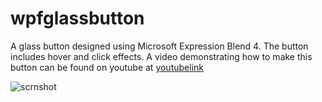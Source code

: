 wpfglassbutton
==============

A glass button designed using Microsoft Expression Blend 4. The button includes hover and click effects. A video demonstrating how to make this button can be found on youtube at [youtubelink](http://www.youtube.com/watch?v=_hmJmux6Awc)

![scrnshot](https://lh5.googleusercontent.com/-EvZRbKb0gdc/UDe2W9LuxpI/AAAAAAAAAiI/m6Nyz5emb3Q/s395/glassbuttondemo.png)
